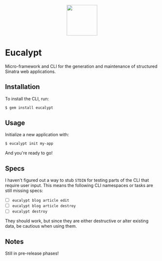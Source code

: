 <p align="center">
  <img width="100" src="https://s22.postimg.cc/gf1ovyb7l/eucalypt-logo.png"/>
</p>

# Eucalypt

Micro-framework and CLI for the generation and maintenance of structured Sinatra web applications.

## Installation

To install the CLI, run:

```bash
$ gem install eucalypt
```

## Usage

Initialize a new application with:

```bash
$ eucalypt init my-app
```

And you're ready to go!

## Specs

I haven't figured out a way to stub `STDIN` for testing parts of the CLI that require user input. This means the following CLI namespaces or tasks are still missing specs:

- [ ] `eucalypt blog article edit`
- [ ] `eucalypt blog article destroy`
- [ ] `eucalypt destroy`

They should work, but since they are either destructive or alter existing data, be cautious when using them.

## Notes

Still in pre-release phases!